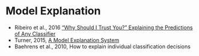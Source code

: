 # Model Explanation

- Ribeiro et al., 2016 [“Why Should I Trust You?” Explaining the Predictions of Any Classifier](Ribeiro+2016.md)
- Turner, 2015, [A Model Explanation System](Turner2015.md)
- Baehrens et al., 2010, How to explain individual classification decisions
